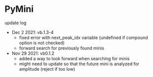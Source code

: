 # PyMini

update log

- Dec 2 2021: vb.1.3-4
    - fixed error with next_peak_idx variable (undefined if compound option is not checked)
    - forward search for previously found minis 
- Nov 29 2021: vb0.1.2
    - added a way to look forward when searching for minis
    - might need to update so that the future mini is analyzed for amplitude (reject if too low)
    

